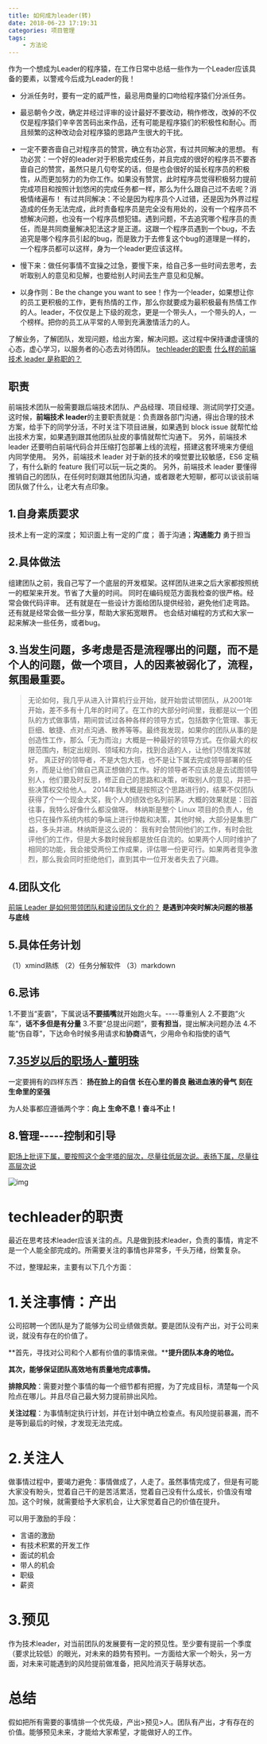 ```yaml
---
title: 如何成为leader(转)
date: 2018-06-23 17:19:31
categories: 项目管理
tags:
    - 方法论
---
```


作为一个想成为Leader的程序猿，在工作日常中总结一些作为一个Leader应该具备的要素，以警戒今后成为Leader的我！

- 分派任务时，要有一定的威严性，最忌用商量的口吻给程序猿们分派任务。

- 最忌朝令夕改，确定并经过评审的设计最好不要改动，稍作修改，改掉的不仅仅是程序猿们辛辛苦苦码出来作品，还有可能是程序猿们的积极性和耐心。而且频繁的这种改动会对程序猿的思路产生很大的干扰。
- 一定不要吝啬自己对程序员的赞赏，确立有功必赏，有过共同解决的思想。 
  有功必赏：一个好的leader对于积极完成任务，并且完成的很好的程序员不要吝啬自己的赞赏，虽然只是几句夸奖的话，但是也会很好的延长程序员的积极性，从而更加努力的为你工作。如果没有赞赏，此时程序员觉得积极努力提前完成项目和按照计划悠闲的完成任务都一样，那么为什么跟自己过不去呢？消极情绪遍布！ 
  有过共同解决：不论是因为程序员个人过错，还是因为外界过程造成的任务无法完成，此时责备程序员是完全没有用处的，没有一个程序员不想解决问题，也没有一个程序员想犯错。遇到问题，不去追究哪个程序员的责任，而是共同商量解决犯法这才是正道。这跟一个程序员遇到一个bug，不去追究是哪个程序员引起的bug，而是致力于去修复这个bug的道理是一样的，一个程序员都可以这样，身为一个leader更应该这样。
- 慢下来：做任何事情不宜操之过急，要慢下来，给自己多一些时间去思考，去听取别人的意见和见解，也要给别人时间去生产意见和见解。
- 以身作则：Be the change you want to see！作为一个leader，如果想让你的员工更积极的工作，更有热情的工作，那么你就要成为最积极最有热情工作的人。leader，不仅仅是上下级的观念，更是一个带头人，一个带头的人，一个榜样。把你的员工从平常的人带到充满激情活力的人。



了解业务，了解团队，发现问题，给出方案，解决问题。这过程中保持谦虚谨慎的心态，虚心学习，以服务者的心态去对待团队。
 [techleader的职责](https://link.jianshu.com?t=https://zhuanlan.zhihu.com/p/20517161)
 [什么样的前端技术 leader 是称职的？](https://link.jianshu.com?t=https://www.zhihu.com/question/31462342)

## 职责

前端技术团队一般需要跟后端技术团队、产品经理、项目经理、测试同学打交道。
 这时候，<strong>前端技术 leader</strong>的主要职责就是：负责跟各部门沟通，得出合理的技术方案，给手下的同学分活，不时关注下项目进展，如果遇到 block issue 就帮忙给出技术方案，如果遇到跟其他团队扯皮的事情就帮忙沟通下。
 另外，前端技术 leader 还要明白前端代码合并压缩打包部署上线的流程，搭建这套环境来方便组内同学使用。
 另外，前端技术 leader 对于新的技术的嗅觉要比较敏感，ES6 定稿了，有什么新的 feature 我们可以玩一玩之类的。
 另外，前端技术 leader 要懂得推销自己的团队，在任何时刻跟其他团队沟通，或者跟老大短聊，都可以谈谈前端团队做了什么，让老大有点印象。

## 1.自身素质要求

技术上有一定的深度；
 知识面上有一定的广度；
 善于沟通；**沟通能力**
 勇于担当

## 2.具体做法

组建团队之前，我自己写了一个底层的开发框架。这样团队进来之后大家都按照统一的框架来开发。节省了大量的时间。
 同时在编码规范方面我检查的很严格。经常会做代码评审。
 还有就是在一些设计方面给团队提供经验，避免他们走弯路。
 还有就是经常会做一些分享，帮助大家拓宽眼界。
 也会结对编程的方式和大家一起来解决一些任务，或者bug。

## 3.当发生问题，多考虑是否是流程哪出的问题，而不是个人的问题，做一个项目，人的因素被弱化了，流程，氛围最重要。

>  无论如何，我几乎从进入计算机行业开始，就开始尝试带团队，从2001年开始，差不多有十几年的时间了。在工作的大部分时间里，我都是以一个团队的方式做事情，期间尝试过各种各样的领导方式，包括数字化管理、事无巨细、敏捷、点对点沟通、散养等等。最终我发现，如果你的团队从事的是创造性工作，那么「无为而治」大概是一种最好的领导方式。在你最大的权限范围内，制定出规则、领域和方向，找到合适的人，让他们尽情发挥就好。
>       真正好的领导者，不是大包大揽，也不是让下属去完成领导部署的任务，而是让他们做自己真正想做的工作。好的领导者不应该总是去试图领导别人，他们要及时反思，修正自己的思路和决策，听取别人的意见，并把一些决策权交给他人。
>       2014年我大概是按照这个思路进行的，结果不仅团队获得了个一个现金大奖，我个人的绩效也名列前茅。大概的效果就是：回首往事，我特么好像什么都没做呀。
>       林纳斯是整个 Linux 项目的负责人，他也只在操作系统内核的争端上进行仲裁和决策，其他时候，大部分是集思广益，多头并进。林纳斯是这么说的：
>       我有时会赞同他们的工作，有时会批评他们的工作，但是大多数时候我都是放任自流的。如果两个人同时维护了相同的功能，我会接受两份工作成果，评估哪一份更可行。如果两者竞争激烈，那么我会同时拒绝他们，直到其中一位开发者失去了兴趣。

## 4.团队文化

[前端 Leader 是如何带领团队和建设团队文化的？](https://link.jianshu.com?t=https://www.zhihu.com/question/28373692)
 **是遇到冲突时解决问题的根基与底线**

## 5.具体任务计划

（1）xmind熟练
 （2）任务分解软件
 （3）markdown

## 6.忌讳

1.不要当“麦霸”，下属说话**不要插嘴**就开始跑火车。----尊重别人
 2.不要跑“火车”，**话不多但是有分量**
 3.不要“总提出问题”，要**有担当**，提出解决问题办法
 4.不能“伤自尊”，下达命令时候多用请求和**协商**语气，少用命令和指使的语气

## 7.[35岁以后的职场人-董明珠](https://link.jianshu.com?t=http://www.toutiao.com/a6442168139094049026/?tt_from=mobile_qq&utm_campaign=client_share&app=news_article&utm_source=mobile_qq&iid=10170244997&utm_medium=toutiao_android) 

一定要拥有的四样东西：
 **扬在脸上的自信**
 **长在心里的善良**
 **融进血液的骨气**
 **刻在生命里的坚强**

为人处事都应遵循两个字：**向上**
 **生命不息！奋斗不止！**

## 8.管理-----控制和引导

[职场上批评下属，要按照这个金字塔的层次，尽量往低层次说。表扬下属，尽量往高层次说](https://link.jianshu.com?t=http://www.toutiao.com/a6441793536475005454/?tt_from=mobile_qq&utm_campaign=client_share&app=news_article&utm_source=mobile_qq&iid=10170244997&utm_medium=toutiao_android)

![img](https://upload-images.jianshu.io/upload_images/1054828-77aa651b644cc150.png?imageMogr2/auto-orient/)





# techleader的职责

 

最近在思考技术leader应该关注的点。凡是做到技术leader，负责的事情，肯定不是一个人能全部完成的。所需要关注的事情也非常多，千头万绪，纷繁复杂。

不过，整理起来，主要有以下几个方面：

# **1.关注事情：产出**

公司招聘一个团队是为了能够为公司业绩做贡献。要是团队没有产出，对于公司来说，就没有存在的价值了。

**首先，寻找对公司和个人都有价值的事情来做。****提升团队本身的地位。**

**其次，能够保证团队高效地有质量地完成事情。**

**排除风险**：需要对整个事情的每一个细节都有把握，为了完成目标，清楚每一个风险点在哪儿。并且尽自己最大努力提前排出风险。

**关注过程**：为事情制定执行计划，并在计划中确立检查点。有风险提前暴漏，而不是等到最后的时候，才发现无法完成。

# **2.关注人**

做事情过程中，要竭力避免：事情做成了，人走了。虽然事情完成了，但是有可能大家没有盼头，觉着自己干的是苦活累活，觉着自己没有什么成长，价值没有增加。这个时候，就需要给予大家机会，让大家觉着自己的价值在提升。

可以用于激励的手段：

- 言语的激励
- 有技术积累的开发工作
- 面试的机会
- 带人的机会
- 职级
- 薪资

 

# **3.预见**

作为技术leader，对当前团队的发展要有一定的预见性。至少要有提前一个季度（要求比较低）的眼光，对未来的趋势有预判。一方面给大家一个盼头，另一方面，对未来可能遇到的风险提前做准备，把风险消灭于萌芽状态。

# 总结

假如把所有需要的事情排一个优先级，产出>预见>人。团队有产出，才有存在的价值。能够预见未来，才能给大家希望，才能做好人的工作。



 

 

 

 